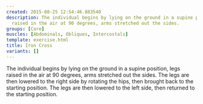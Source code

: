 ```yaml
---
created: 2015-08-25 12:54:46.883540
description: The individual begins by lying on the ground in a supine position, legs
  raised in the air at 90 degrees, arms stretched out the sides.
groups: [Core]
muscles: [Abdominals, Obliques, Intercostals]
template: exercise.html
title: Iron Cross
variants: []
---
```

The individual begins by lying on the ground in a supine position, legs raised in the air at 90 degrees, arms stretched out the sides. The legs are then lowered to the right side by rotating the hips, then brought back to the starting position. The legs are then lowered to the left side, then returned to the starting position.